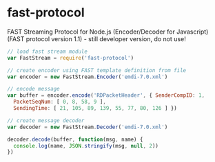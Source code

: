# fast-protocol
FAST Streaming Protocol for Node.js (Encoder/Decoder for Javascript) (FAST protocol version 1.1) - still developer version, do not use!

```javascript
// load fast stream module
var FastStream = require('fast-protocol')

// create encoder using FAST template definition from file
var encoder = new FastStream.Encoder('emdi-7.0.xml')

// encode message
var buffer = encoder.encode('RDPacketHeader', { SenderCompID: 1,
  PacketSeqNum: [ 0, 8, 58, 9 ],
  SendingTime: [ 21, 105, 89, 139, 55, 77, 80, 126 ] })

// create message decoder
var decoder = new FastStream.Decoder('emdi-7.0.xml')

decoder.decode(buffer, function(msg, name) {
  console.log(name, JSON.stringify(msg, null, 2))
})
```
